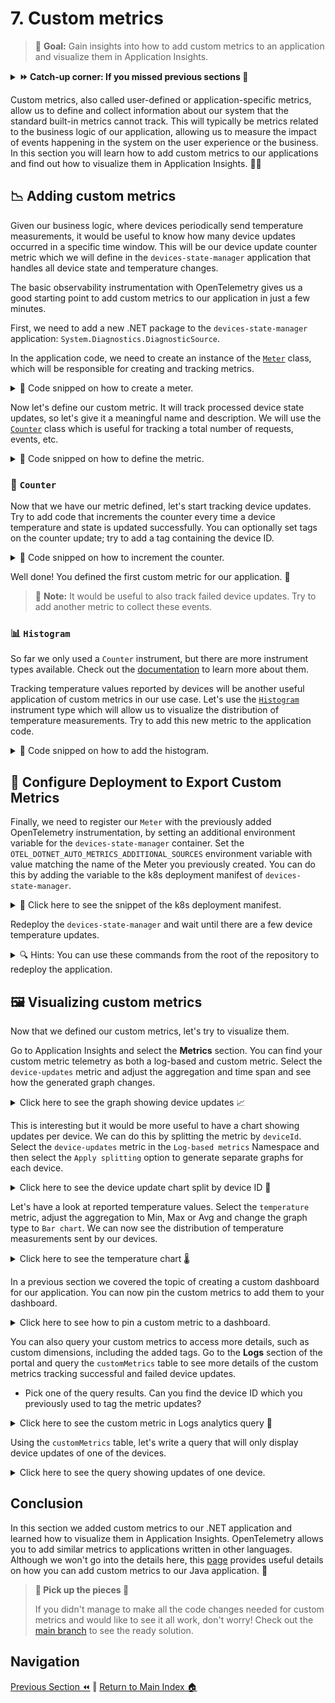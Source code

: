 # 7. Custom metrics

> 🎯 **Goal:** Gain insights into how to add custom metrics to an application and visualize them in Application Insights.

<details markdown="1">
<summary> <b> ⏩ Catch-up corner: If you missed previous sections 🏇</b></summary>

If you have not completed previous sections, follow these steps:
- Check out this branch [`section/04-custom-metrics`](https://github.com/observability-lab-cse/observability-lab/tree/section/04-custom-metrics).
- Copy the `.env.example` file into a new file named `.env`, and update this new file with your values.
- Run the command `make` from the root repository folder.
</details>


Custom metrics, also called user-defined or application-specific metrics, allow us to define and collect information about our system that the standard built-in metrics cannot track.
This will typically be metrics related to the business logic of our application, allowing us to measure the impact of events happening in the system on the user experience or the business.
In this section you will learn how to add custom metrics to our applications and find out how to visualize them in Application Insights. 🕵️‍♂️

## 📉 Adding custom metrics

Given our business logic, where devices periodically send temperature measurements, it would be useful to know how many device updates occurred in a specific time window. This will be our device update counter metric which we will define in the `devices-state-manager` application that handles all device state and temperature changes.

The basic observability instrumentation with OpenTelemetry gives us a good starting point to add custom metrics to our application in just a few minutes.

First, we need to add a new .NET package to the `devices-state-manager` application: `System.Diagnostics.DiagnosticSource`.

In the application code, we need to create an instance of the [`Meter`](https://learn.microsoft.com/en-us/dotnet/api/system.diagnostics.metrics.meter?view=net-8.0) class, which will be responsible for creating and tracking metrics.

<details markdown="1">
<summary>🔦 Code snipped on how to create a meter.</summary>

```csharp
using System.Diagnostics.Metrics;

namespace DevicesStateManager
{
    class EventHubReceiverService: IHostedService
    {
        private readonly Meter _meter;

        public EventHubReceiverService()
        {
            // Set up other dependencies
            // ...
            _meter = new Meter("DevicesStateManager");
        }
    }
}
```

</details>

Now let's define our custom metric. It will track processed device state updates, so let's give it a meaningful name and description. We will use the [`Counter`](https://learn.microsoft.com/en-us/dotnet/api/system.diagnostics.metrics.counter-1?view=net-7.0) class which is useful for tracking a total number of requests, events, etc.

<details markdown="1">
<summary>🔦 Code snipped on how to define the metric.</summary>

```csharp
    _deviceUpdateCounter = _meter.CreateCounter<int>(
        "device-updates", description: "Number of successful device state updates");
```

</details>

### 🧮 `Counter`

Now that we have our metric defined, let's start tracking device updates. Try to add code that increments the counter every time a device temperature and state is updated successfully. You can optionally set tags on the counter update; try to add a tag containing the device ID.

<details markdown="1">
<summary>🔦 Code snipped on how to increment the counter.</summary>

```csharp
private async Task<HttpResponseMessage?> UpdateDeviceData(DeviceMessage deviceMessage)
{
    // Process the device update
    // ...
    if (response.IsSuccessStatusCode)
    {
        // ...
        _deviceUpdateCounter.Add(1, new KeyValuePair<string, object?>("deviceId", deviceMessage.deviceId));
    }
    else
    {
        _logger.LogWarning($"Request failed with status code {response.StatusCode}");
    }
}
```

</details>

Well done! You defined the first custom metric for our application. 🎉

> 📝 **Note:**  It would be useful to also track failed device updates. Try to add another metric to collect these events.

### 📊 `Histogram`

So far we only used a `Counter` instrument, but there are more instrument types available. Check out the [documentation](https://learn.microsoft.com/en-us/dotnet/core/diagnostics/metrics-instrumentation#types-of-instruments) to learn more about them.

Tracking temperature values reported by devices will be another useful application of custom metrics in our use case. Let's use the [`Histogram`](https://learn.microsoft.com/en-us/dotnet/api/system.diagnostics.metrics.histogram-1?view=net-8.0) instrument type which will allow us to visualize the distribution of temperature measurements. Try to add this new metric to the application code.

<details markdown="1">
<summary>🔦 Code snipped on how to add the histogram.</summary>

```csharp
class EventHubReceiverService: IHostedService
{
    private readonly Meter _meter;
    private readonly Counter<int> _deviceUpdateCounter;
    private readonly Histogram<float> _temperatureHistogram;

    public EventHubReceiverService()
    {
        _meter = new Meter("DevicesStateManager");
        _deviceUpdateCounter = _meter.CreateCounter<int>("device-updates", description: "Number of successful device state updates");
        _temperatureHistogram = _meter.CreateHistogram<float>("temperature", description: "Temperature measurements");
    }

    private async Task<HttpResponseMessage?> UpdateDeviceData(DeviceMessage deviceMessage)
    {
        // Process the device update
        // ...
        if (response.IsSuccessStatusCode)
        {
            _deviceUpdateCounter.Add(1, new KeyValuePair<string, object?>("deviceId", deviceMessage.deviceId));
            _temperatureHistogram.Record(deviceMessage.temp);
        }
        else
        {
            _logger.LogWarning($"Request failed with status code {response.StatusCode}");
        }
        return response;
    }
}
```

</details>

## 🐳 Configure Deployment to Export Custom Metrics

Finally, we need to register our `Meter` with the previously added OpenTelemetry instrumentation, by setting an additional environment variable for the `devices-state-manager` container. Set the `OTEL_DOTNET_AUTO_METRICS_ADDITIONAL_SOURCES` environment variable with value matching the name of the Meter you previously created. You can do this by adding the variable to the k8s deployment manifest of `devices-state-manager`.

<details markdown="1">
<summary>🔦 Click here to see the snippet of the k8s deployment manifest.</summary>

```yaml
- name: OTEL_DOTNET_AUTO_METRICS_ADDITIONAL_SOURCES
  value: "<meter-name>"
```

</details>

Redeploy the `devices-state-manager` and wait until there are a few device temperature updates.

<details markdown="1">
<summary>🔍 Hints: You can use these commands from the root of the repository to redeploy the application.</summary>

```bash
make push
make deploy
```

</details>

## 🖼️ Visualizing custom metrics

Now that we defined our custom metrics, let's try to visualize them.

Go to Application Insights and select the **Metrics** section. You can find your custom metric telemetry as both a log-based and custom metric. Select the `device-updates` metric and adjust the aggregation and time span and see how the generated graph changes.

<details markdown="1">
<summary>Click here to see the graph showing device updates 📈 </summary>

![Device updates](./images/custom-metrics-graph.png)

</details>

This is interesting but it would be more useful to have a chart showing updates per device. We can do this by splitting the metric by `deviceId`. Select the `device-updates` metric in the `Log-based metrics` Namespace and then select the `Apply splitting` option to generate separate graphs for each device.

<details markdown="1">
<summary>Click here to see the device update chart split by device ID 📠</summary>

![Histogram](./images/custom-metrics-split.png)

</details>

Let's have a look at reported temperature values. Select the `temperature` metric, adjust the aggregation to Min, Max or Avg and change the graph type to `Bar chart`. We can now see the distribution of temperature measurements sent by our devices.

<details markdown="1">
<summary>Click here to see the temperature chart 🌡️</summary>

![Histogram](./images/custom-metrics-histogram.png)

</details>

In a previous section we covered the topic of creating a custom dashboard for our application. You can now pin the custom metrics to add them to your dashboard.

<details markdown="1">
<summary>Click here to see how to pin a custom metric to a dashboard.</summary>

![Pin custom metric](./images/custom-metrics-dashboard.png)

</details>

You can also query your custom metrics to access more details, such as custom dimensions, including the added tags. Go to the **Logs** section of the portal and query the `customMetrics` table to see more details of the custom metrics tracking successful and failed device updates.

- Pick one of the query results. Can you find the device ID which you previously used to tag the metric updates?

<details markdown="1">
<summary>Click here to see the custom metric in Logs analytics query 📔</summary>

![Metric logs](./images/custom-metrics-logs.png)

</details>

Using the `customMetrics` table, let's write a query that will only display device updates of one of the devices.

<details markdown="1">
<summary>Click here to see the query showing updates of one device.</summary>

![Metric query](./images/custom-metrics-query.png)

</details>

## Conclusion

In this section we added custom metrics to our .NET application and learned how to visualize them in Application Insights. OpenTelemetry allows you to add similar metrics to applications written in other languages. Although we won't go into the details here, this [page](https://opentelemetry.io/docs/instrumentation/java/manual/#metrics) provides useful details on how you can add custom metrics to our Java application. 🔎

> **📌 Pick up the pieces 📌**
>
> If you didn't manage to make all the code changes needed for custom metrics and would like to see it all work, don't worry! Check out the [main branch](https://github.com/observability-lab-cse/observability-lab) to see the ready solution.

## Navigation

[Previous Section ⏪](../07-alert/README.md) ‖ [Return to Main Index 🏠](../README.md)

